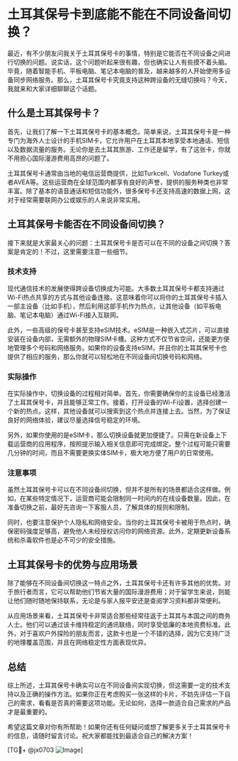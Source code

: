 # 土耳其保号卡到底能不能在不同设备间切换？

最近，有不少朋友问我关于土耳其保号卡的事情，特别是它能否在不同设备之间进行切换的问题。说实话，这个问题听起来很有趣，但也确实让人有些摸不着头脑。毕竟，随着智能手机、平板电脑、笔记本电脑的普及，越来越多的人开始使用多设备同步网络服务。那么，土耳其保号卡究竟支持这种跨设备的无缝切换吗？今天，我就来和大家详细聊聊这个话题。

## 什么是土耳其保号卡？

首先，让我们了解一下土耳其保号卡的基本概念。简单来说，土耳其保号卡是一种专门为海外人士设计的手机SIM卡，它允许用户在土耳其本地享受本地通话、短信以及数据流量的服务。无论你是去土耳其旅游、工作还是留学，有了这张卡，你就不用担心国际漫游费用高昂的问题了。

土耳其保号卡通常由当地的电信运营商提供，比如Turkcell、Vodafone Turkey或者AVEA等。这些运营商在全球范围内都享有良好的声誉，提供的服务种类也非常丰富。除了基本的语音通话和短信功能外，很多保号卡还支持高速的数据上网，这对于经常需要联网办公或娱乐的人来说非常实用。

## 土耳其保号卡能否在不同设备间切换？

接下来就是大家最关心的问题：土耳其保号卡是否可以在不同的设备之间切换？答案是肯定的！不过，这里需要注意一些细节。

### 技术支持

现代通信技术的发展使得跨设备切换成为可能。大多数土耳其保号卡都支持通过Wi-Fi热点共享的方式与其他设备连接。这意味着你可以将你的土耳其保号卡插入一部主设备（比如手机），然后利用这部手机作为热点，让其他设备（如平板电脑、笔记本电脑）通过Wi-Fi接入互联网。

此外，一些高级的保号卡甚至支持eSIM技术。eSIM是一种嵌入式芯片，可以直接安装在设备内部，无需额外的物理SIM卡槽。这种方式不仅节省空间，还能更方便地管理多个号码和网络服务。如果你的设备支持eSIM，并且你的土耳其保号卡也提供了相应的服务，那么你就可以轻松地在不同设备间切换号码和网络。

### 实际操作

在实际操作中，切换设备的过程相对简单。首先，你需要确保你的主设备已经激活了土耳其保号卡，并且能够正常工作。接着，打开设备的Wi-Fi设置，选择创建一个新的热点。这样，其他设备就可以搜索到这个热点并连接上去。当然，为了保证良好的网络体验，建议尽量选择信号稳定的环境。

另外，如果你使用的是eSIM卡，那么切换设备就更加便捷了。只需在新设备上下载运营商的应用程序，按照提示输入相关信息即可完成绑定。整个过程可能只需要几分钟的时间，而且不需要更换实体SIM卡，极大地方便了用户的日常使用。

### 注意事项

虽然土耳其保号卡可以在不同设备间切换，但并不是所有的场景都适合这样做。例如，在某些特定情况下，运营商可能会限制同一时间内的在线设备数量。因此，在准备切换之前，最好先咨询一下客服人员，了解具体的规则和限制。

同时，也要注意保护个人隐私和网络安全。当你的土耳其保号卡被用于热点时，确保密码强度足够高，避免他人未经授权访问你的网络资源。此外，定期更新设备系统和杀毒软件也是必不可少的安全措施。

## 土耳其保号卡的优势与应用场景

除了能够在不同设备间切换这一特点之外，土耳其保号卡还有许多其他的优势。对于旅行者而言，它可以帮助他们节省大量的国际漫游费用；对于留学生来说，则能让他们随时随地保持联系，无论是与家人报平安还是查阅学习资料都非常便利。

从应用场景来看，土耳其保号卡非常适合那些经常往返于土耳其与本国之间的商务人士。他们可以通过该卡维持稳定的通讯联络，同时享受低廉的本地资费标准。此外，对于喜欢户外探险的朋友而言，这款卡也是一个不错的选择，因为它支持广泛的地理覆盖范围，并且在网络稳定性方面表现优异。

## 总结

综上所述，土耳其保号卡确实可以在不同设备间实现切换，但这需要一定的技术支持以及正确的操作方法。如果你正在考虑购买一张这样的卡片，不妨先评估一下自己的需求，看看是否真的需要这项功能。无论如何，选择一款适合自己需求的产品才是最重要的。

希望这篇文章对你有所帮助！如果你还有任何疑问或想了解更多关于土耳其保号卡的信息，请随时留言讨论。祝大家都能找到最适合自己的解决方案！

[TG💪+ @jx0703 ![Image](https://github.com/user-attachments/assets/dbca1d08-cadb-493c-b0ec-ad6f7a83f270)]